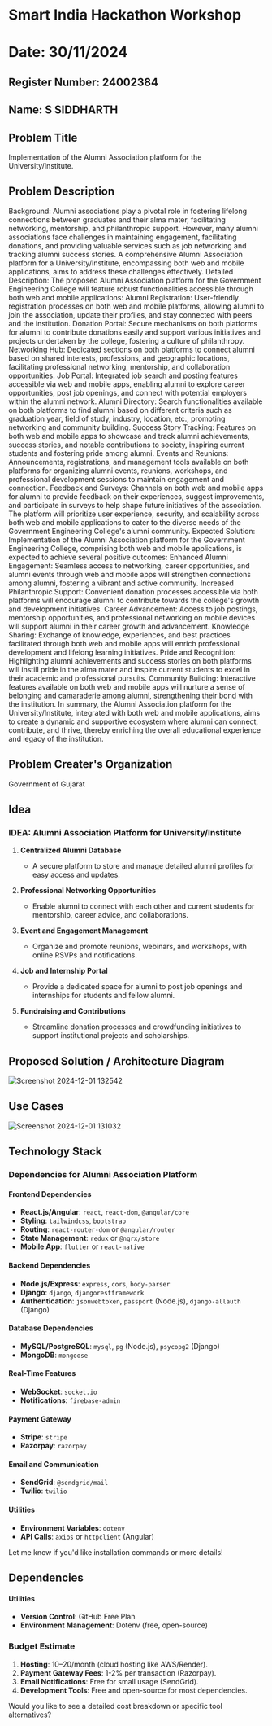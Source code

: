 # Smart India Hackathon Workshop
# Date: 30/11/2024
## Register Number: 24002384
## Name: S SIDDHARTH
## Problem Title
Implementation of the Alumni Association platform for the University/Institute.
## Problem Description
Background: Alumni associations play a pivotal role in fostering lifelong connections between graduates and their alma mater, facilitating networking, mentorship, and philanthropic support. However, many alumni associations face challenges in maintaining engagement, facilitating donations, and providing valuable services such as job networking and tracking alumni success stories. A comprehensive Alumni Association platform for a University/Institute, encompassing both web and mobile applications, aims to address these challenges effectively. Detailed Description: The proposed Alumni Association platform for the Government Engineering College will feature robust functionalities accessible through both web and mobile applications: Alumni Registration: User-friendly registration processes on both web and mobile platforms, allowing alumni to join the association, update their profiles, and stay connected with peers and the institution. Donation Portal: Secure mechanisms on both platforms for alumni to contribute donations easily and support various initiatives and projects undertaken by the college, fostering a culture of philanthropy. Networking Hub: Dedicated sections on both platforms to connect alumni based on shared interests, professions, and geographic locations, facilitating professional networking, mentorship, and collaboration opportunities. Job Portal: Integrated job search and posting features accessible via web and mobile apps, enabling alumni to explore career opportunities, post job openings, and connect with potential employers within the alumni network. Alumni Directory: Search functionalities available on both platforms to find alumni based on different criteria such as graduation year, field of study, industry, location, etc., promoting networking and community building. Success Story Tracking: Features on both web and mobile apps to showcase and track alumni achievements, success stories, and notable contributions to society, inspiring current students and fostering pride among alumni. Events and Reunions: Announcements, registrations, and management tools available on both platforms for organizing alumni events, reunions, workshops, and professional development sessions to maintain engagement and connection. Feedback and Surveys: Channels on both web and mobile apps for alumni to provide feedback on their experiences, suggest improvements, and participate in surveys to help shape future initiatives of the association. The platform will prioritize user experience, security, and scalability across both web and mobile applications to cater to the diverse needs of the Government Engineering College's alumni community. Expected Solution: Implementation of the Alumni Association platform for the Government Engineering College, comprising both web and mobile applications, is expected to achieve several positive outcomes: Enhanced Alumni Engagement: Seamless access to networking, career opportunities, and alumni events through web and mobile apps will strengthen connections among alumni, fostering a vibrant and active community. Increased Philanthropic Support: Convenient donation processes accessible via both platforms will encourage alumni to contribute towards the college's growth and development initiatives. Career Advancement: Access to job postings, mentorship opportunities, and professional networking on mobile devices will support alumni in their career growth and advancement. Knowledge Sharing: Exchange of knowledge, experiences, and best practices facilitated through both web and mobile apps will enrich professional development and lifelong learning initiatives. Pride and Recognition: Highlighting alumni achievements and success stories on both platforms will instill pride in the alma mater and inspire current students to excel in their academic and professional pursuits. Community Building: Interactive features available on both web and mobile apps will nurture a sense of belonging and camaraderie among alumni, strengthening their bond with the institution. In summary, the Alumni Association platform for the University/Institute, integrated with both web and mobile applications, aims to create a dynamic and supportive ecosystem where alumni can connect, contribute, and thrive, thereby enriching the overall educational experience and legacy of the institution.
## Problem Creater's Organization
Government of Gujarat

## Idea

### **IDEA: Alumni Association Platform for University/Institute**  

1. **Centralized Alumni Database**  
   - A secure platform to store and manage detailed alumni profiles for easy access and updates.  

2. **Professional Networking Opportunities**  
   - Enable alumni to connect with each other and current students for mentorship, career advice, and collaborations.  

3. **Event and Engagement Management**  
   - Organize and promote reunions, webinars, and workshops, with online RSVPs and notifications.  

4. **Job and Internship Portal**  
   - Provide a dedicated space for alumni to post job openings and internships for students and fellow alumni.  

5. **Fundraising and Contributions**  
   - Streamline donation processes and crowdfunding initiatives to support institutional projects and scholarships.  


## Proposed Solution / Architecture Diagram

![Screenshot 2024-12-01 132542](https://github.com/user-attachments/assets/112f9a95-11f9-44fd-bb1a-1db23b920ffc)


## Use Cases


![Screenshot 2024-12-01 131032](https://github.com/user-attachments/assets/56df41d5-5ff4-480a-9226-09ad6e6e5bcd)




## Technology Stack
### **Dependencies for Alumni Association Platform**  

#### **Frontend Dependencies**  
- **React.js/Angular**: `react`, `react-dom`, `@angular/core`  
- **Styling**: `tailwindcss`, `bootstrap`  
- **Routing**: `react-router-dom` or `@angular/router`  
- **State Management**: `redux` or `@ngrx/store`  
- **Mobile App**: `flutter` or `react-native`  

#### **Backend Dependencies**  
- **Node.js/Express**: `express`, `cors`, `body-parser`  
- **Django**: `django`, `djangorestframework`  
- **Authentication**: `jsonwebtoken`, `passport` (Node.js), `django-allauth` (Django)  

#### **Database Dependencies**  
- **MySQL/PostgreSQL**: `mysql`, `pg` (Node.js), `psycopg2` (Django)  
- **MongoDB**: `mongoose`  

#### **Real-Time Features**  
- **WebSocket**: `socket.io`  
- **Notifications**: `firebase-admin`  

#### **Payment Gateway**  
- **Stripe**: `stripe`  
- **Razorpay**: `razorpay`  

#### **Email and Communication**  
- **SendGrid**: `@sendgrid/mail`  
- **Twilio**: `twilio`  

#### **Utilities**  
- **Environment Variables**: `dotenv`  
- **API Calls**: `axios` or `httpclient` (Angular)  

Let me know if you'd like installation commands or more details!

## Dependencies

#### **Utilities**  
- **Version Control**: GitHub Free Plan  
- **Environment Management**: Dotenv (free, open-source)  

### **Budget Estimate**  
1. **Hosting**: $10–$20/month (cloud hosting like AWS/Render).  
2. **Payment Gateway Fees**: 1-2% per transaction (Razorpay).  
3. **Email Notifications**: Free for small usage (SendGrid).  
4. **Development Tools**: Free and open-source for most dependencies.  

Would you like to see a detailed cost breakdown or specific tool alternatives?

